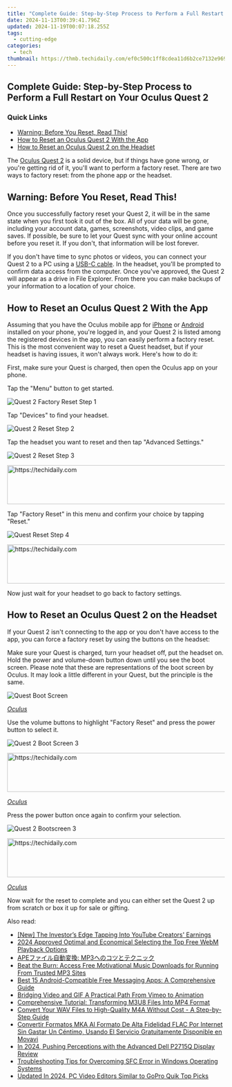 ```yaml
---
title: "Complete Guide: Step-by-Step Process to Perform a Full Restart on Your Oculus Quest 2"
date: 2024-11-13T00:39:41.796Z
updated: 2024-11-19T00:07:18.255Z
tags:
  - cutting-edge
categories:
  - tech
thumbnail: https://thmb.techidaily.com/ef0c500c1ff8cdea11d6b2ce7132e969a27a23353363cc6a48d15e2d1d290c96.jpg
---
```


## Complete Guide: Step-by-Step Process to Perform a Full Restart on Your Oculus Quest 2

### Quick Links

* [Warning: Before You Reset, Read This!](https://facebook-video-footage.techidaily.com/new-swift-guide-to-chromakey-and-background-separation/)
* [How to Reset an Oculus Quest 2 With the App](https://technical-tips.techidaily.com/our-6-favorite-offline-translator-apps/)
* [How to Reset an Oculus Quest 2 on the Headset](https://fox-cloud.techidaily.com/updated-in-2024-unlock-creative-potential-with-expert-macro-video-cinematography-guidance/)

 The [Oculus Quest 2](https://vp-tips.techidaily.com/visual-harmony-ios-and-macos-photoviewer-blend/) is a solid device, but if things have gone wrong, or you're getting rid of it, you'll want to perform a factory reset. There are two ways to factory reset: from the phone app or the headset.

##  Warning: Before You Reset, Read This!

 Once you successfully factory reset your Quest 2, it will be in the same state when you first took it out of the box. All of your data will be gone, including your account data, games, screenshots, video clips, and game saves. If possible, be sure to let your Quest sync with your online account before you reset it. If you don't, that information will be lost forever.

 If you don't have time to sync photos or videos, you can connect your Quest 2 to a PC using a [USB-C cable](https://games-able.techidaily.com/bypassing-steam-disconnection-in-windows-11/). In the headset, you'll be prompted to confirm data access from the computer. Once you've approved, the Quest 2 will appear as a drive in File Explorer. From there you can make backups of your information to a location of your choice.

##  How to Reset an Oculus Quest 2 With the App

 Assuming that you have the Oculus mobile app for [iPhone](https://apps.apple.com/us/app/oculus-vr/id1366478176) or [Android](https://www.anrdoezrs.net/links/3607085/type/dlg/sid/UUhtgUeUpU207133/https://play.google.com/store/apps/details?id=com.oculus.twilight) installed on your phone, you're logged in, and your Quest 2 is listed among the registered devices in the app, you can easily perform a factory reset. This is the most convenient way to reset a Quest headset, but if your headset is having issues, it won't always work. Here's how to do it:

 First, make sure your Quest is charged, then open the Oculus app on your phone.

 Tap the "Menu" button to get started.

![Quest 2 Factory Reset Step 1](https://static1.howtogeekimages.com/wordpress/wp-content/uploads/2022/01/1-7.png) 

 Tap "Devices" to find your headset.

![Quest 2 Reset Step 2](https://static1.howtogeekimages.com/wordpress/wp-content/uploads/2022/01/2-7.png) 

 Tap the headset you want to reset and then tap "Advanced Settings."

![Quest 2 Reset Step 3](https://static1.howtogeekimages.com/wordpress/wp-content/uploads/2022/01/3-9.png) 

<!-- affiliate ads begin -->
<a href="https://appsumo.8odi.net/c/5597632/2043638/7443" target="_top" id="2043638">
  <img src="//a.impactradius-go.com/display-ad/7443-2043638" border="0" alt="https://techidaily.com" width="728" height="90"/>
</a>
<img height="0" width="0" src="https://appsumo.8odi.net/i/5597632/2043638/7443" style="position:absolute;visibility:hidden;" border="0" />
<!-- affiliate ads end -->

 Tap "Factory Reset" in this menu and confirm your choice by tapping "Reset."

![Quest Reset Step 4](https://static1.howtogeekimages.com/wordpress/wp-content/uploads/2022/01/4-7.png) 

<!-- affiliate ads begin -->
<a href="https://ephamedtechinc.pxf.io/c/5597632/2136621/26400" target="_top" id="2136621">
  <img src="//a.impactradius-go.com/display-ad/26400-2136621" border="0" alt="https://techidaily.com" width="728" height="90"/>
</a>
<img height="0" width="0" src="https://ephamedtechinc.pxf.io/i/5597632/2136621/26400" style="position:absolute;visibility:hidden;" border="0" />
<!-- affiliate ads end -->

 Now just wait for your headset to go back to factory settings.

##  How to Reset an Oculus Quest 2 on the Headset

 If your Quest 2 isn't connecting to the app or you don't have access to the app, you can force a factory reset by using the buttons on the headset:

 Make sure your Quest is charged, turn your headset off, put the headset on. Hold the power and volume-down button down until you see the boot screen. Please note that these are representations of the boot screen by Oculus. It may look a little different in your Quest, but the principle is the same.

![Quest Boot Screen](https://static1.howtogeekimages.com/wordpress/wp-content/uploads/2022/01/5-7.png) 

_[Oculus](https://www.youtube.com/watch?v=yukj%5FT3-oqQ)_

 Use the volume buttons to highlight "Factory Reset" and press the power button to select it.

![Quest 2 Boot Screen 3](https://static1.howtogeekimages.com/wordpress/wp-content/uploads/2022/01/6-6.png) 

<!-- affiliate ads begin -->
<a href="https://zebaoaffiliateprogram.pxf.io/c/5597632/2137975/21526" target="_top" id="2137975">
  <img src="//a.impactradius-go.com/display-ad/21526-2137975" border="0" alt="https://techidaily.com" width="728" height="90"/>
</a>
<img height="0" width="0" src="https://zebaoaffiliateprogram.pxf.io/i/5597632/2137975/21526" style="position:absolute;visibility:hidden;" border="0" />
<!-- affiliate ads end -->

_[Oculus](https://www.youtube.com/watch?v=yukj%5FT3-oqQ)_

 Press the power button once again to confirm your selection.

![Quest 2 Bootscreen 3](https://static1.howtogeekimages.com/wordpress/wp-content/uploads/2022/01/7-6.png) 

<!-- affiliate ads begin -->
<a href="https://aligracehair.sjv.io/c/5597632/1880960/19272" target="_top" id="1880960">
  <img src="//a.impactradius-go.com/display-ad/19272-1880960" border="0" alt="https://techidaily.com" width="728" height="90"/>
</a>
<img height="0" width="0" src="https://aligracehair.sjv.io/i/5597632/1880960/19272" style="position:absolute;visibility:hidden;" border="0" />
<!-- affiliate ads end -->

_[Oculus](https://www.youtube.com/watch?v=yukj%5FT3-oqQ)_

 Now wait for the reset to complete and you can either set the Quest 2 up from scratch or box it up for sale or gifting.

<ins class="adsbygoogle"
     style="display:block"
     data-ad-format="autorelaxed"
     data-ad-client="ca-pub-7571918770474297"
     data-ad-slot="1223367746"></ins>

<ins class="adsbygoogle"
     style="display:block"
     data-ad-client="ca-pub-7571918770474297"
     data-ad-slot="8358498916"
     data-ad-format="auto"
     data-full-width-responsive="true"></ins>

<span class="atpl-alsoreadstyle">Also read:</span>
<div><ul>
<li><a href="https://facebook-video-footage.techidaily.com/new-the-investors-edge-tapping-into-youtube-creators-earnings/"><u>[New] The Investor’s Edge Tapping Into YouTube Creators' Earnings</u></a></li>
<li><a href="https://fox-glue.techidaily.com/2024-approved-optimal-and-economical-selecting-the-top-free-webm-playback-options/"><u>2024 Approved Optimal and Economical Selecting the Top Free WebM Playback Options</u></a></li>
<li><a href="https://tech-haven.techidaily.com/ape-mp3/"><u>APEファイル自動変換: MP3へのコツとテクニック</u></a></li>
<li><a href="https://tech-haven.techidaily.com/beat-the-burn-access-free-motivational-music-downloads-for-running-from-trusted-mp3-sites/"><u>Beat the Burn: Access Free Motivational Music Downloads for Running From Trusted MP3 Sites</u></a></li>
<li><a href="https://app-tips.techidaily.com/best-15-android-compatible-free-messaging-apps-a-comprehensive-guide/"><u>Best 15 Android-Compatible Free Messaging Apps: A Comprehensive Guide</u></a></li>
<li><a href="https://vimeo-videos.techidaily.com/bridging-video-and-gif-a-practical-path-from-vimeo-to-animation/"><u>Bridging Video and GIF A Practical Path From Vimeo to Animation</u></a></li>
<li><a href="https://tech-haven.techidaily.com/comprehensive-tutorial-transforming-m3u8-files-into-mp4-format/"><u>Comprehensive Tutorial: Transforming M3U8 Files Into MP4 Format</u></a></li>
<li><a href="https://tech-haven.techidaily.com/convert-your-wav-files-to-high-quality-m4a-without-cost-a-step-by-step-guide/"><u>Convert Your WAV Files to High-Quality M4A Without Cost - A Step-by-Step Guide</u></a></li>
<li><a href="https://tech-savvy.techidaily.com/convertir-formatos-mka-al-formato-de-alta-fidelidad-flac-por-internet-sin-gastar-un-centimo-usando-el-servicio-gratuitamente-disponible-en-movavi/"><u>Convertir Formatos MKA Al Formato De Alta Fidelidad FLAC Por Internet Sin Gastar Un Céntimo, Usando El Servicio Gratuitamente Disponible en Movavi</u></a></li>
<li><a href="https://fox-access.techidaily.com/in-2024-pushing-perceptions-with-the-advanced-dell-p2715q-display-review/"><u>In 2024, Pushing Perceptions with the Advanced Dell P2715Q Display Review</u></a></li>
<li><a href="https://win-howtos.techidaily.com/troubleshooting-tips-for-overcoming-sfc-error-in-windows-operating-systems/"><u>Troubleshooting Tips for Overcoming SFC Error in Windows Operating Systems</u></a></li>
<li><a href="https://video-content-creator.techidaily.com/updated-in-2024-pc-video-editors-similar-to-gopro-quik-top-picks/"><u>Updated In 2024, PC Video Editors Similar to GoPro Quik Top Picks</u></a></li>
</ul></div>

